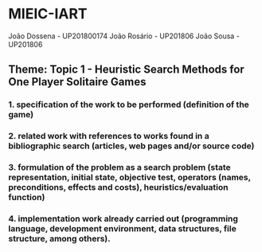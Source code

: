 # MIEIC-IART

João Dossena - UP201800174
João Rosário - UP201806
João Sousa - UP201806

## Theme: Topic 1 - Heuristic Search Methods for One Player Solitaire Games


### 1. specification of the work to be performed (definition of the game)

### 2. related work with references to works found in a bibliographic search (articles, web pages and/or source code)

### 3. formulation of the problem as a search problem (state representation, initial state, objective test, operators (names, preconditions, effects and costs), heuristics/evaluation function)

### 4. implementation work already carried out (programming language, development environment, data structures, file structure, among others).